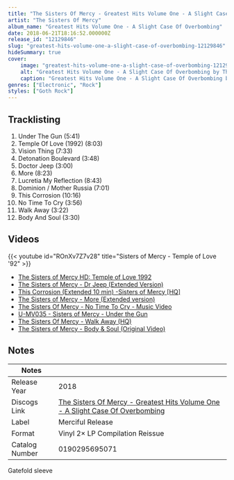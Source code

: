 ```yaml
---
title: "The Sisters Of Mercy - Greatest Hits Volume One - A Slight Case Of Overbombing"
artist: "The Sisters Of Mercy"
album_name: "Greatest Hits Volume One - A Slight Case Of Overbombing"
date: 2018-06-21T18:16:52.000000Z
release_id: "12129846"
slug: "greatest-hits-volume-one-a-slight-case-of-overbombing-12129846"
hideSummary: true
cover:
    image: "greatest-hits-volume-one-a-slight-case-of-overbombing-12129846.jpg"
    alt: "Greatest Hits Volume One - A Slight Case Of Overbombing by The Sisters Of Mercy"
    caption: "Greatest Hits Volume One - A Slight Case Of Overbombing by The Sisters Of Mercy"
genres: ["Electronic", "Rock"]
styles: ["Goth Rock"]
---
```


## Tracklisting
1. Under The Gun (5:41)
2. Temple Of Love (1992) (8:03)
3. Vision Thing (7:33)
4. Detonation Boulevard (3:48)
5. Doctor Jeep (3:00)
6. More (8:23)
7. Lucretia My Reflection (8:43)
8. Dominion / Mother Russia (7:01)
9. This Corrosion (10:16)
10. No Time To Cry (3:56)
11. Walk Away (3:22)
12. Body And Soul (3:30)




## Videos
{{< youtube id="ROnXv7Z7v28" title="Sisters of Mercy - Temple of Love '92" >}}
- [The Sisters of Mercy HD: Temple of Love 1992](https://www.youtube.com/watch?v=nMz7P3hAMAM)
- [The Sisters of Mercy - Dr Jeep (Extended Version)](https://www.youtube.com/watch?v=ZlJz9-4N-s0)
- [This Corrosion (Extended 10 min) -Sisters of Mercy [HQ]](https://www.youtube.com/watch?v=pgifFdi8eio)
- [The Sisters of Mercy - More (Extended version)](https://www.youtube.com/watch?v=BURM7l6_pvg)
- [The Sisters Of Mercy - No Time To Cry - Music Video](https://www.youtube.com/watch?v=sZs0VDI-CxM)
- [U-MV035 - Sisters of Mercy - Under the Gun](https://www.youtube.com/watch?v=XozUZF3ml5w)
- [The Sisters Of Mercy  - Walk Away (HQ)](https://www.youtube.com/watch?v=dxucr5TSxDg)
- [The Sisters of Mercy - Body & Soul (Original Video)](https://www.youtube.com/watch?v=VqHW7DxQq6k)

## Notes
| Notes          |             |
| ---------------| ----------- |
| Release Year   | 2018 |
| Discogs Link   | [The Sisters Of Mercy - Greatest Hits Volume One - A Slight Case Of Overbombing](https://www.discogs.com/release/12129846-The-Sisters-Of-Mercy-Greatest-Hits-Volume-One-A-Slight-Case-Of-Overbombing) |
| Label          | Merciful Release |
| Format         | Vinyl 2× LP Compilation Reissue |
| Catalog Number | 0190295695071 |

Gatefold sleeve

